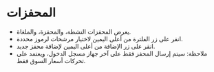 # **المحفزات**

- يعرض المحفزات النشطة، والمحفزة، والملغاة.
- انقر على زر الفلترة من أعلى اليمين لاختيار مرشحات لرموز محددة.
- انقر على زر الإضافة من أعلى اليمين لإضافة محفز جديد.
- ملاحظة: سيتم إرسال المحفز فقط على آخر جهاز مسجل الدخول، ويعتمد على تحركات أسعار السوق فقط.